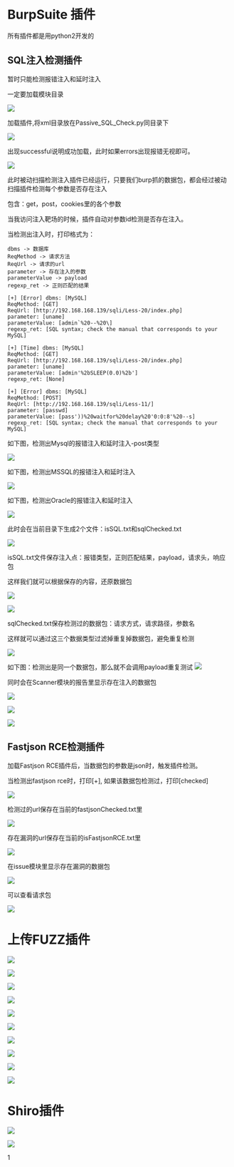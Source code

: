 # BurpSuite 插件

所有插件都是用python2开发的

## SQL注入检测插件

暂时只能检测报错注入和延时注入

一定要加载模块目录

![](./imgs/SQL/0.png)

加载插件,将xml目录放在Passive_SQL_Check.py同目录下

![](./imgs/SQL/1.png)

出现successful说明成功加载，此时如果errors出现报错无视即可。

![](./imgs/SQL/2.png)

此时被动扫描检测注入插件已经运行，只要我们burp抓的数据包，都会经过被动扫描插件检测每个参数是否存在注入

包含：get，post，cookies里的各个参数

当我访问注入靶场的时候，插件自动对参数id检测是否存在注入。

当检测出注入时，打印格式为：

```
dbms -> 数据库
ReqMethod -> 请求方法
ReqUrl -> 请求的url
parameter -> 存在注入的参数
parameterValue -> payload
regexp_ret -> 正则匹配的结果
```

```
[+] [Error] dbms: [MySQL]
ReqMethod: [GET]
ReqUrl: [http://192.168.168.139/sqli/Less-20/index.php]
parameter: [uname]
parameterValue: [admin`%20--%20\]
regexp_ret: [SQL syntax; check the manual that corresponds to your MySQL]

[+] [Time] dbms: [MySQL]
ReqMethod: [GET]
ReqUrl: [http://192.168.168.139/sqli/Less-20/index.php]
parameter: [uname]
parameterValue: [admin'%2bSLEEP(0.0)%2b']
regexp_ret: [None]

[+] [Error] dbms: [MySQL]
ReqMethod: [POST]
ReqUrl: [http://192.168.168.139/sqli/Less-11/]
parameter: [passwd]
parameterValue: [pass'))%20waitfor%20delay%20'0:0:8'%20--s]
regexp_ret: [SQL syntax; check the manual that corresponds to your MySQL]
```

如下图，检测出Mysql的报错注入和延时注入-post类型

![](./imgs/SQL/3.png)

如下图，检测出MSSQL的报错注入和延时注入

![](./imgs/SQL/7.png)

如下图，检测出Oracle的报错注入和延时注入

![](./imgs/SQL/9.png)

此时会在当前目录下生成2个文件：isSQL.txt和sqlChecked.txt

![](./imgs/SQL/4.png)

isSQL.txt文件保存注入点：报错类型，正则匹配结果，payload，请求头，响应包

这样我们就可以根据保存的内容，还原数据包

![](./imgs/SQL/5.png)

![](./imgs/SQL/10.png)

sqlChecked.txt保存检测过的数据包：请求方式，请求路径，参数名

这样就可以通过这三个数据类型过滤掉重复掉数据包，避免重复检测

![](./imgs/SQL/6.png)

如下图：检测出是同一个数据包，那么就不会调用payload重复测试
![](./imgs/SQL/8.png)

同时会在Scanner模块的报告里显示存在注入的数据包

![](./imgs/SQL/11.png)

![](./imgs/SQL/12.png)

![](./imgs/SQL/13.png)


## Fastjson RCE检测插件

加载Fastjson RCE插件后，当数据包的参数是json时，触发插件检测。

当检测出fastjson rce时，打印[+], 如果该数据包检测过，打印[checked]

![](./imgs/Fastjson/0.png)

检测过的url保存在当前的fastjsonChecked.txt里

![](./imgs/Fastjson/1.png)

存在漏洞的url保存在当前的isFastjsonRCE.txt里

![](./imgs/Fastjson/2.png)

在issue模块里显示存在漏洞的数据包

![](./imgs/Fastjson/3.png)

可以查看请求包

![](./imgs/Fastjson/4.png)


# 上传FUZZ插件

![](./imgs/Upload/8.png)

![](./imgs/Upload/9.png)

![](./imgs/Upload/10.png)

![](./imgs/Upload/1.png)

![](./imgs/Upload/2.png)

![](./imgs/Upload/3.png)

![](./imgs/Upload/4.png)

![](./imgs/Upload/5.png)

![](./imgs/Upload/6.png)

![](./imgs/Upload/7.png)


# Shiro插件

![](./imgs/Shiro/shiro1.png)

![](./imgs/Shiro/shiro2.png)

1